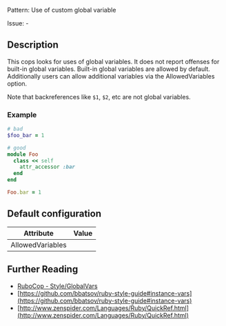 Pattern: Use of custom global variable

Issue: -

## Description

This cops looks for uses of global variables.
It does not report offenses for built-in global variables.
Built-in global variables are allowed by default. Additionally
users can allow additional variables via the AllowedVariables option.

Note that backreferences like `$1`, `$2`, etc are not global variables.

### Example

```ruby
# bad
$foo_bar = 1

# good
module Foo
  class << self
    attr_accessor :bar
  end
end

Foo.bar = 1
```

## Default configuration

Attribute | Value
--- | ---
AllowedVariables |

## Further Reading

* [RuboCop - Style/GlobalVars](https://rubocop.readthedocs.io/en/latest/cops_style/#styleglobalvars)
* [https://github.com/bbatsov/ruby-style-guide#instance-vars](https://github.com/bbatsov/ruby-style-guide#instance-vars)
* [http://www.zenspider.com/Languages/Ruby/QuickRef.html](http://www.zenspider.com/Languages/Ruby/QuickRef.html)
